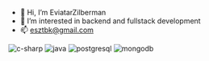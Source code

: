 - 👋 Hi, I’m EviatarZilberman
- 👀 I’m interested in backend and fullstack development
- 📫 esztbk@gmail.com

![c-sharp](https://github.com/EviatarZilberman/EviatarZilberman/assets/101967227/ed9e606a-1fe1-42b1-95fa-dc5fd5d9aee2)
![java](https://github.com/EviatarZilberman/EviatarZilberman/assets/101967227/8a6cc637-550d-4bcc-816f-35ec78cd3c0f)
![postgresql](https://github.com/EviatarZilberman/EviatarZilberman/assets/101967227/32c2c723-590e-43db-aa4d-3a1e889e9cbf)
![mongodb](https://github.com/EviatarZilberman/EviatarZilberman/assets/101967227/ddd26b09-d27a-420d-aa3a-6d4e86a5343b)
